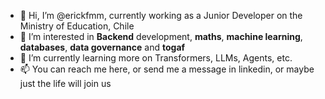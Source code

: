 - 👋 Hi, I’m @erickfmm, currently working as a Junior Developer on the Ministry of Education, Chile
- 👀 I’m interested in **Backend** development, **maths**, **machine learning**, **databases**, **data governance** and **togaf**
- 🌱 I’m currently learning more on Transformers, LLMs, Agents, etc.
- 📫 You can reach me here, or send me a message in linkedin, or maybe just the life will join us
